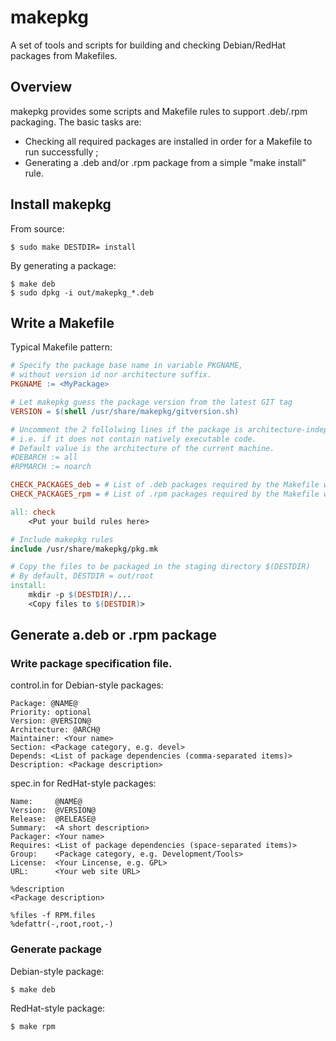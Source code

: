 # makepkg
A set of tools and scripts for building and checking Debian/RedHat packages from Makefiles.

## Overview
makepkg provides some scripts and Makefile rules to support .deb/.rpm packaging.
The basic tasks are:
- Checking all required packages are installed in order for a Makefile to run successfully ;
- Generating a .deb and/or .rpm package from a simple "make install" rule.

## Install makepkg
From source:
```
$ sudo make DESTDIR= install
```

By generating a package:
```
$ make deb
$ sudo dpkg -i out/makepkg_*.deb
```

## Write a Makefile
Typical Makefile pattern:
```Makefile
# Specify the package base name in variable PKGNAME,
# without version id nor architecture suffix.
PKGNAME := <MyPackage>

# Let makepkg guess the package version from the latest GIT tag
VERSION = $(shell /usr/share/makepkg/gitversion.sh)

# Uncomment the 2 follolwing lines if the package is architecture-independent,
# i.e. if it does not contain natively executable code.
# Default value is the architecture of the current machine.
#DEBARCH := all
#RPMARCH := noarch

CHECK_PACKAGES_deb = # List of .deb packages required by the Makefile when run on a Debian-style distro
CHECK_PACKAGES_rpm = # List of .rpm packages required by the Makefile when run on a RedHat-style distro

all: check
	<Put your build rules here>

# Include makepkg rules
include /usr/share/makepkg/pkg.mk

# Copy the files to be packaged in the staging directory $(DESTDIR)
# By default, DESTDIR = out/root
install:
	mkdir -p $(DESTDIR)/...
	<Copy files to $(DESTDIR)>
```

## Generate a.deb or .rpm package
### Write package specification file.

control.in for Debian-style packages:
```
Package: @NAME@
Priority: optional
Version: @VERSION@
Architecture: @ARCH@
Maintainer: <Your name>
Section: <Package category, e.g. devel>
Depends: <List of package dependencies (comma-separated items)>
Description: <Package description>
```

spec.in for RedHat-style packages:
```
Name:     @NAME@
Version:  @VERSION@
Release:  @RELEASE@
Summary:  <A short description>
Packager: <Your name>
Requires: <List of package dependencies (space-separated items)>
Group:    <Package category, e.g. Development/Tools>
License:  <Your Lincense, e.g. GPL>
URL:      <Your web site URL>

%description
<Package description>

%files -f RPM.files
%defattr(-,root,root,-)
```

### Generate package
Debian-style package:
```
$ make deb
```
RedHat-style package:
```
$ make rpm
```
